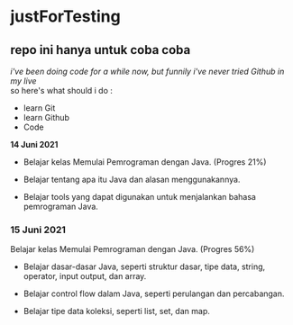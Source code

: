 # justForTesting
repo ini hanya untuk coba coba
--
*i've been doing code for a while now, but funnily i've never tried Github in my live*  
so here's what should i do :
- learn Git 
- learn Github
- Code

**14 Juni 2021**
* Belajar kelas Memulai Pemrograman dengan Java. (Progres 21%)

* Belajar tentang apa itu Java dan alasan menggunakannya.

* Belajar tools yang dapat digunakan untuk menjalankan bahasa pemrograman Java.

### __15 Juni__ 2021

Belajar kelas Memulai Pemrograman dengan Java. (Progres 56%)

  * Belajar dasar-dasar Java, seperti struktur dasar, tipe data, string, operator, input output, dan array.

  * Belajar control flow dalam Java, seperti perulangan dan percabangan.

  * Belajar tipe data koleksi, seperti list, set, dan map.
